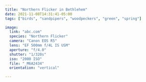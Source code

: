 ```yaml
---
title: "Northern Flicker in Bethlehem"
date: 2021-11-08T14:31:41-05:00
tags: ["birds", "sandpipers", "woodpeckers", "green", "spring"]

image:
  link: "abc.com"
  species: "Northern Flicker"
  camera: "Canon EOS R5"
  lens: "EF 500mm f/4L IS USM"
  aperture: "f/4.0"
  shutter: "1/320s"
  iso: "2000 ISO"
  file: "_M6A2434"
  orientation: "vertical"

---
```

